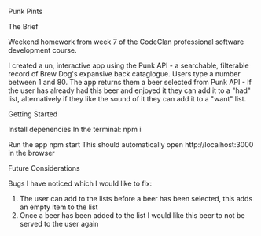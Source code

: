 Punk Pints

The Brief

Weekend homework from week 7 of the CodeClan professional software development course.

I created a un, interactive app using the Punk API - a searchable, filterable record of Brew Dog's expansive back cataglogue. Users type a number between 1 and 80. The app returns them a beer selected from Punk API -  If the user has already had this beer and enjoyed it they can add it to a "had" list, alternatively if they like the sound of it they can add it to a "want" list. 

Getting Started

Install depenencies 
In the terminal: 
npm i 

Run the app 
npm start
This should automatically open http://localhost:3000 in the browser


Future Considerations

Bugs I have noticed which I would like to fix:
1. The user can add to the lists before a beer has been selected, this adds an empty item to the list
2. Once a beer has been added to the list I would like this beer to not be served to the user again

